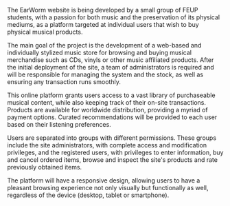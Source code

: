 The EarWorm website is being developed by a small group of FEUP students, with a passion for both music and the preservation of its physical mediums, as a platform targeted at individual users that wish to buy physical musical products.

The main goal of the project is the development of a web-based and individually stylized music store for browsing and buying musical merchandise such as CDs, vinyls or other music affiliated products. After the initial deployment of the site, a team of administrators is required and will be responsible for managing the system and the stock, as well as ensuring any transaction runs smoothly.

This online platform grants users access to a vast library of purchaseable musical content, while also keeping track of their on-site transactions. Products are available for worldwide distribution, providing a myriad of payment options. Curated recommendations will be provided to each user based on their listening preferences.

Users are separated into groups with different permissions. These groups include the site administrators, with complete access and modification privileges, and the registered users, with privileges to enter information, buy and cancel ordered items, browse and inspect the site's products and rate previously obtained items.

The platform will have a responsive design, allowing users to have a pleasant browsing experience not only visually but functionally as well, regardless of the device (desktop, tablet or smartphone). 